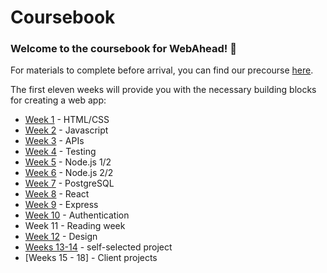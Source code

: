 # Coursebook

### Welcome to the coursebook for WebAhead! :tada:

For materials to complete before arrival, you can find our precourse [here](precourse/README.md).

The first eleven weeks will provide you with the necessary building blocks for creating a web app:
* [Week 1](week-1/README.md)  - HTML/CSS
* [Week 2](week-2/README.md)  - Javascript
* [Week 3](week-3/README.md)  - APIs
* [Week 4](week-4/README.md)  - Testing
* [Week 5](week-5/README.md)  - Node.js 1/2
* [Week 6](week-6/README.md)  - Node.js 2/2
* [Week 7](week-7/README.md)  - PostgreSQL
* [Week 8](week-8/README.md)  - React
* [Week 9](week-9/README.md)  - Express
* [Week 10](week-10/README.md)  - Authentication
* Week 11 - Reading week
* [Week 12](https://github.com/WebAhead/design-week) - Design
* [Weeks 13-14](./weeks-11-13) - self-selected project
* [Weeks 15 - 18] - Client projects
